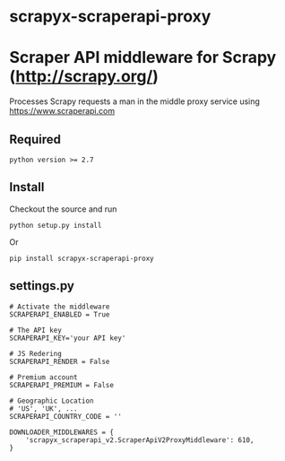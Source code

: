 # scrapyx-scraperapi-proxy

Scraper API middleware for Scrapy (http://scrapy.org/)
=======================================================

Processes Scrapy requests a man in the middle proxy service using https://www.scraperapi.com


Required
--------

    python version >= 2.7


Install
--------

Checkout the source and run

    python setup.py install

Or

    pip install scrapyx-scraperapi-proxy
    

settings.py
-----------

    # Activate the middleware
    SCRAPERAPI_ENABLED = True
    
    # The API key 
    SCRAPERAPI_KEY='your API key'

    # JS Redering 
    SCRAPERAPI_RENDER = False

    # Premium account
    SCRAPERAPI_PREMIUM = False

    # Geographic Location
    # 'US', 'UK', ...
    SCRAPERAPI_COUNTRY_CODE = ''

    DOWNLOADER_MIDDLEWARES = {
        'scrapyx_scraperapi_v2.ScraperApiV2ProxyMiddleware': 610,
    }


